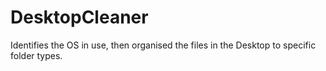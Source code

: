 # DesktopCleaner
Identifies the OS in use, then organised the files in the Desktop to specific folder types.
